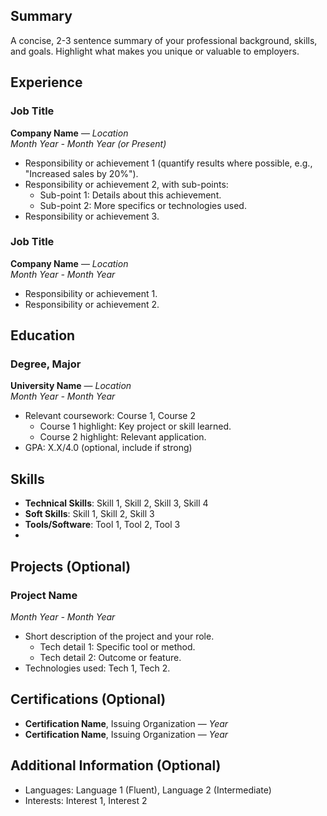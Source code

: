## Summary

A concise, 2-3 sentence summary of your professional background, skills, and goals. Highlight what makes you unique or valuable to employers.

## Experience

### Job Title  
**Company Name** — *Location*  
*Month Year - Month Year (or Present)*  

- Responsibility or achievement 1 (quantify results where possible, e.g., "Increased sales by 20%").
- Responsibility or achievement 2, with sub-points:
  - Sub-point 1: Details about this achievement.
  - Sub-point 2: More specifics or technologies used.
- Responsibility or achievement 3.

### Job Title  
**Company Name** — *Location*  
*Month Year - Month Year*  

- Responsibility or achievement 1.
- Responsibility or achievement 2.

## Education

### Degree, Major  
**University Name** — *Location*  
*Month Year - Month Year*  

- Relevant coursework: Course 1, Course 2
  - Course 1 highlight: Key project or skill learned.
  - Course 2 highlight: Relevant application.
- GPA: X.X/4.0 (optional, include if strong)

## Skills

- **Technical Skills**: Skill 1, Skill 2, Skill 3, Skill 4
- **Soft Skills**: Skill 1, Skill 2, Skill 3
- **Tools/Software**: Tool 1, Tool 2, Tool 3
- 
## Projects (Optional)

### Project Name  
*Month Year - Month Year*  

- Short description of the project and your role.
  - Tech detail 1: Specific tool or method.
  - Tech detail 2: Outcome or feature.
- Technologies used: Tech 1, Tech 2.

## Certifications (Optional)

- **Certification Name**, Issuing Organization — *Year*
- **Certification Name**, Issuing Organization — *Year*

## Additional Information (Optional)

- Languages: Language 1 (Fluent), Language 2 (Intermediate)
- Interests: Interest 1, Interest 2
